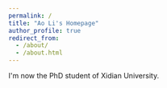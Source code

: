```yaml
---
permalink: /
title: "Ao Li's Homepage"
author_profile: true
redirect_from: 
  - /about/
  - /about.html
---
```


I'm now the PhD student of Xidian University. 

